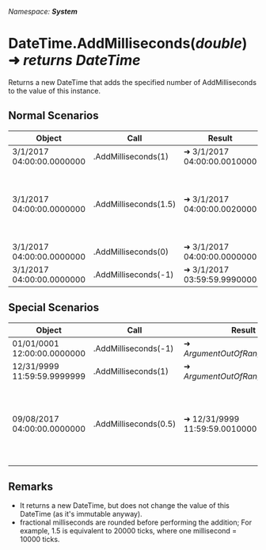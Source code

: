 ﻿*Namespace: **System***
# DateTime.AddMilliseconds(*double*) ➜ *returns DateTime*
Returns a new DateTime that adds the specified number of AddMilliseconds to the value of this instance.

## Normal Scenarios
|Object|Call|Result|Remarks|
|---|---|---|---|
|3/1/2017 04:00:00.0000000  | .AddMilliseconds(1)  | ➜ 3/1/2017 04:00:00.0010000|
|3/1/2017 04:00:00.0000000  | .AddMilliseconds(1.5)  | ➜ 3/1/2017 04:00:00.0020000| The fractional part of value is the fractional part of a millisecond. 
|3/1/2017 04:00:00.0000000  | .AddMilliseconds(0)  | ➜ 3/1/2017 04:00:00.0000000| No change. No error.|
|3/1/2017 04:00:00.0000000  | .AddMilliseconds(-1)  | ➜ 3/1/2017 03:59:59.9990000| Negative works too|

## Special Scenarios
|Object|Call|Result|Remarks|
|---|---|---|---|
| 01/01/0001 12:00:00.0000000 | .AddMilliseconds(-1)  | ➜ *ArgumentOutOfRangeException* | Can't go below DateTime.MinValue|
| 12/31/9999 11:59:59.9999999 | .AddMilliseconds(1)  | ➜ *ArgumentOutOfRangeException* | Can't go above DateTime.MaxValue|
| 09/08/2017 04:00:00.0000000  | .AddMilliseconds(0.5)  | ➜ 12/31/9999 11:59:59.0010000 | fractional milliseconds are rounded.Here 0.5 is equivalent to 5000 ticks,but it is rounded to one millisecond = 10000 ticks.|

## Remarks
- It returns a new DateTime, but does not change the value of this DateTime (as it's immutable anyway).
- fractional milliseconds are rounded before performing the addition; For example, 1.5 is equivalent to 20000 ticks, where one millisecond = 10000 ticks.